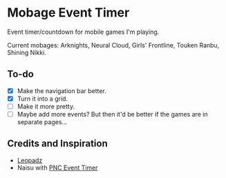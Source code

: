 # Mobage Event Timer

Event timer/countdown for mobile games I'm playing.

Current mobages: Arknights, Neural Cloud, Girls' Frontline, Touken Ranbu, Shining Nikki.

## To-do
- [x] Make the navigation bar better.
- [x] Turn it into a grid.
- [ ] Make it more pretty.
- [ ] Maybe add more events? But then it'd be better if the games are in separate pages...

## Credits and Inspiration
* [Leopadz](https://gist.github.com/lopadz/43ae80d5f8af72b4232233eaccb9df8e)
* Naisu with [PNC Event Timer](https://github.com/naisu/PNC-Event-Timer)
